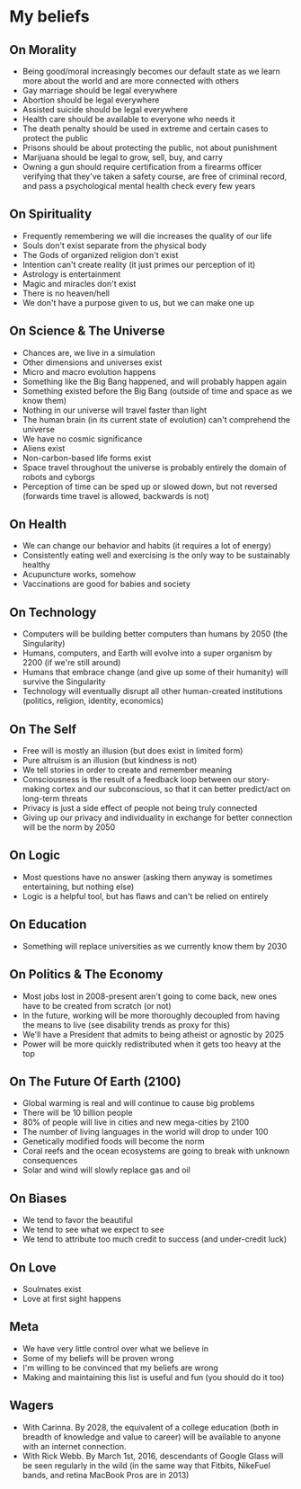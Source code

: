 # My beliefs

## On Morality
- Being good/moral increasingly becomes our default state as we learn more about the world and are more connected with others
- Gay marriage should be legal everywhere
- Abortion should be legal everywhere
- Assisted suicide should be legal everywhere
- Health care should be available to everyone who needs it
- The death penalty should be used in extreme and certain cases to protect the public
- Prisons should be about protecting the public, not about punishment
- Marijuana should be legal to grow, sell, buy, and carry
- Owning a gun should require certification from a firearms officer verifying that they've taken a safety course, are free of criminal record, and pass a psychological mental health check every few years

## On Spirituality
- Frequently remembering we will die increases the quality of our life
- Souls don't exist separate from the physical body
- The Gods of organized religion don't exist
- Intention can't create reality (it just primes our perception of it)
- Astrology is entertainment
- Magic and miracles don't exist
- There is no heaven/hell
- We don't have a purpose given to us, but we can make one up

## On Science & The Universe
- Chances are, we live in a simulation
- Other dimensions and universes exist
- Micro and macro evolution happens
- Something like the Big Bang happened, and will probably happen again
- Something existed before the Big Bang (outside of time and space as we know them)
- Nothing in our universe will travel faster than light
- The human brain (in its current state of evolution) can't comprehend the universe
- We have no cosmic significance
- Aliens exist
- Non-carbon-based life forms exist
- Space travel throughout the universe is probably entirely the domain of robots and cyborgs
- Perception of time can be sped up or slowed down, but not reversed (forwards time travel is allowed, backwards is not)

## On Health
- We can change our behavior and habits (it requires a lot of energy)
- Consistently eating well and exercising is the only way to be sustainably healthy
- Acupuncture works, somehow
- Vaccinations are good for babies and society

## On Technology
- Computers will be building better computers than humans by 2050 (the Singularity)
- Humans, computers, and Earth will evolve into a super organism by 2200 (if we're still around)
- Humans that embrace change (and give up some of their humanity) will survive the Singularity
- Technology will eventually disrupt all other human-created institutions (politics, religion, identity, economics)

## On The Self
- Free will is mostly an illusion (but does exist in limited form)
- Pure altruism is an illusion (but kindness is not)
- We tell stories in order to create and remember meaning
- Consciousness is the result of a feedback loop between our story-making cortex and our subconscious, so that it can better predict/act on long-term threats
- Privacy is just a side effect of people not being truly connected
- Giving up our privacy and individuality in exchange for better connection will be the norm by 2050

## On Logic
- Most questions have no answer (asking them anyway is sometimes entertaining, but nothing else) 
- Logic is a helpful tool, but has flaws and can't be relied on entirely

## On Education
- Something will replace universities as we currently know them by 2030

## On Politics & The Economy
- Most jobs lost in 2008-present aren't going to come back, new ones have to be created from scratch (or not)
- In the future, working will be more thoroughly decoupled from having the means to live (see disability trends as proxy for this)
- We'll have a President that admits to being atheist or agnostic by 2025
- Power will be more quickly redistributed when it gets too heavy at the top

## On The Future Of Earth (2100)
- Global warming is real and will continue to cause big problems
- There will be 10 billion people
- 80% of people will live in cities and new mega-cities by 2100
- The number of living languages in the world will drop to under 100
- Genetically modified foods will become the norm
- Coral reefs and the ocean ecosystems are going to break with unknown consequences
- Solar and wind will slowly replace gas and oil 

## On Biases
- We tend to favor the beautiful
- We tend to see what we expect to see
- We tend to attribute too much credit to success (and under-credit luck)

## On Love
- Soulmates exist
- Love at first sight happens

## Meta
- We have very little control over what we believe in
- Some of my beliefs will be proven wrong
- I'm willing to be convinced that my beliefs are wrong
- Making and maintaining this list is useful and fun (you should do it too)

## Wagers
- With Carinna. By 2028, the equivalent of a college education (both in breadth of knowledge and value to career) will be available to anyone with an internet connection.
- With Rick Webb. By March 1st, 2016, descendants of Google Glass will be seen regularly in the wild (in the same way that Fitbits, NikeFuel bands, and retina MacBook Pros are in 2013)
